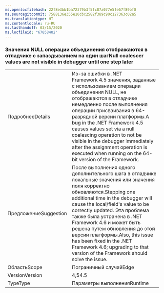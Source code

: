```yaml
---
ms.openlocfilehash: 22f8e3bb1ba72379b3f5fc87a077e5fe57f89bf8
ms.sourcegitcommit: 7588136e355e10cbc2582f389c90c127363c02a5
ms.translationtype: HT
ms.contentlocale: ru-RU
ms.lasthandoff: 03/15/2020
ms.locfileid: "67858402"
---
```

### <a name="null-coalescer-values-are-not-visible-in-debugger-until-one-step-later"></a><span data-ttu-id="9ff81-101">Значения NULL операции объединения отображаются в отладчике с запаздыванием на один шаг</span><span class="sxs-lookup"><span data-stu-id="9ff81-101">Null coalescer values are not visible in debugger until one step later</span></span>

|   |   |
|---|---|
|<span data-ttu-id="9ff81-102">Подробнее</span><span class="sxs-lookup"><span data-stu-id="9ff81-102">Details</span></span>|<span data-ttu-id="9ff81-103">Из-за ошибки в .NET Framework 4.5 значения, заданные с использованием операции объединения NULL, не отображаются в отладчике немедленно после выполнения операции присваивания в 64-разрядной версии платформы.</span><span class="sxs-lookup"><span data-stu-id="9ff81-103">A bug in the .NET Framework 4.5 causes values set via a null coalescing operation to not be visible in the debugger immediately after the assignment operation is executed when running on the 64-bit version of the Framework.</span></span>|
|<span data-ttu-id="9ff81-104">Предложение</span><span class="sxs-lookup"><span data-stu-id="9ff81-104">Suggestion</span></span>|<span data-ttu-id="9ff81-105">После выполнения одного дополнительного шага в отладчике локальные значения или значения поля корректно обновляются.</span><span class="sxs-lookup"><span data-stu-id="9ff81-105">Stepping one additional time in the debugger will cause the local/field's value to be correctly updated.</span></span> <span data-ttu-id="9ff81-106">Эта проблема также была устранена в .NET Framework 4.6 и может быть решена путем обновления до этой версии платформы.</span><span class="sxs-lookup"><span data-stu-id="9ff81-106">Also, this issue has been fixed in the .NET Framework 4.6; upgrading to that version of the Framework should solve the issue.</span></span>|
|<span data-ttu-id="9ff81-107">Область</span><span class="sxs-lookup"><span data-stu-id="9ff81-107">Scope</span></span>|<span data-ttu-id="9ff81-108">Пограничный случай</span><span class="sxs-lookup"><span data-stu-id="9ff81-108">Edge</span></span>|
|<span data-ttu-id="9ff81-109">Version</span><span class="sxs-lookup"><span data-stu-id="9ff81-109">Version</span></span>|<span data-ttu-id="9ff81-110">4,5</span><span class="sxs-lookup"><span data-stu-id="9ff81-110">4.5</span></span>|
|<span data-ttu-id="9ff81-111">Type</span><span class="sxs-lookup"><span data-stu-id="9ff81-111">Type</span></span>|<span data-ttu-id="9ff81-112">Параметры выполнения</span><span class="sxs-lookup"><span data-stu-id="9ff81-112">Runtime</span></span>|
